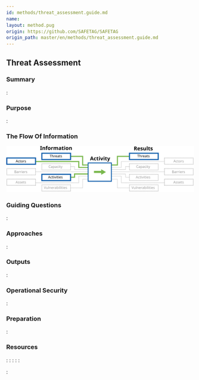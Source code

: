 ```yaml
---
id: methods/threat_assessment.guide.md
name: 
layout: method.pug
origin: https://github.com/SAFETAG/SAFETAG
origin_path: master/en/methods/threat_assessment.guide.md
---
```

## Threat Assessment

### Summary
:[](../methods/threat_assessment/summary.md)
### Purpose
:[](../methods/threat_assessment/purpose.md)
### The Flow Of Information
![Threat Assessment Information Flow](images/info_flows/threat_assessment.svg)

### Guiding Questions
:[](../methods/threat_assessment/guiding_questions.md)
### Approaches
:[](../methods/threat_assessment/approaches.md)
### Outputs
:[](../methods/threat_assessment/output.md)
### Operational Security
:[](../methods/threat_assessment/operational_security.md)
### Preparation
:[](../methods/threat_assessment/preparation.md)



### Resources
<div class="greybox">

:[](../references/threat_activities.md)
:[](../references/threat_assessment.md)
:[](../references/threat_by_focus_area.md)
:[](../references/threat_by_method.md)
:[](../references/threat_by_region.md)
</div>



:[](../references/footnotes.md)
